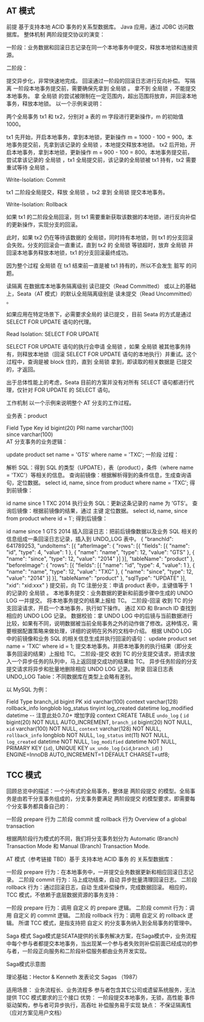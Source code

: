 ## AT 模式
前提
基于支持本地 ACID 事务的关系型数据库。
Java 应用，通过 JDBC 访问数据库。
整体机制
两阶段提交协议的演变：

一阶段：业务数据和回滚日志记录在同一个本地事务中提交，释放本地锁和连接资源。

二阶段：

提交异步化，非常快速地完成。
回滚通过一阶段的回滚日志进行反向补偿。
写隔离
一阶段本地事务提交前，需要确保先拿到 全局锁 。
拿不到 全局锁 ，不能提交本地事务。
拿 全局锁 的尝试被限制在一定范围内，超出范围将放弃，并回滚本地事务，释放本地锁。
以一个示例来说明：

两个全局事务 tx1 和 tx2，分别对 a 表的 m 字段进行更新操作，m 的初始值 1000。

tx1 先开始，开启本地事务，拿到本地锁，更新操作 m = 1000 - 100 = 900。本地事务提交前，先拿到该记录的 全局锁 ，本地提交释放本地锁。 tx2 后开始，开启本地事务，拿到本地锁，更新操作 m = 900 - 100 = 800。本地事务提交前，尝试拿该记录的 全局锁 ，tx1 全局提交前，该记录的全局锁被 tx1 持有，tx2 需要重试等待 全局锁 。

Write-Isolation: Commit

tx1 二阶段全局提交，释放 全局锁 。tx2 拿到 全局锁 提交本地事务。

Write-Isolation: Rollback

如果 tx1 的二阶段全局回滚，则 tx1 需要重新获取该数据的本地锁，进行反向补偿的更新操作，实现分支的回滚。

此时，如果 tx2 仍在等待该数据的 全局锁，同时持有本地锁，则 tx1 的分支回滚会失败。分支的回滚会一直重试，直到 tx2 的 全局锁 等锁超时，放弃 全局锁 并回滚本地事务释放本地锁，tx1 的分支回滚最终成功。

因为整个过程 全局锁 在 tx1 结束前一直是被 tx1 持有的，所以不会发生 脏写 的问题。

读隔离
在数据库本地事务隔离级别 读已提交（Read Committed） 或以上的基础上，Seata（AT 模式）的默认全局隔离级别是 读未提交（Read Uncommitted） 。

如果应用在特定场景下，必需要求全局的 读已提交 ，目前 Seata 的方式是通过 SELECT FOR UPDATE 语句的代理。

Read Isolation: SELECT FOR UPDATE

SELECT FOR UPDATE 语句的执行会申请 全局锁 ，如果 全局锁 被其他事务持有，则释放本地锁（回滚 SELECT FOR UPDATE 语句的本地执行）并重试。这个过程中，查询是被 block 住的，直到 全局锁 拿到，即读取的相关数据是 已提交 的，才返回。

出于总体性能上的考虑，Seata 目前的方案并没有对所有 SELECT 语句都进行代理，仅针对 FOR UPDATE 的 SELECT 语句。

工作机制
以一个示例来说明整个 AT 分支的工作过程。

业务表：product

Field	Type	Key
id	bigint(20)	PRI
name	varchar(100)	
since	varchar(100)	
AT 分支事务的业务逻辑：

update product set name = 'GTS' where name = 'TXC';
一阶段
过程：

解析 SQL：得到 SQL 的类型（UPDATE），表（product），条件（where name = 'TXC'）等相关的信息。
查询前镜像：根据解析得到的条件信息，生成查询语句，定位数据。
select id, name, since from product where name = 'TXC';
得到前镜像：

id	name	since
1	TXC	2014
执行业务 SQL：更新这条记录的 name 为 'GTS'。
查询后镜像：根据前镜像的结果，通过 主键 定位数据。
select id, name, since from product where id = 1`;
得到后镜像：

id	name	since
1	GTS	2014
插入回滚日志：把前后镜像数据以及业务 SQL 相关的信息组成一条回滚日志记录，插入到 UNDO_LOG 表中。
{
	"branchId": 641789253,
	"undoItems": [{
		"afterImage": {
			"rows": [{
				"fields": [{
					"name": "id",
					"type": 4,
					"value": 1
				}, {
					"name": "name",
					"type": 12,
					"value": "GTS"
				}, {
					"name": "since",
					"type": 12,
					"value": "2014"
				}]
			}],
			"tableName": "product"
		},
		"beforeImage": {
			"rows": [{
				"fields": [{
					"name": "id",
					"type": 4,
					"value": 1
				}, {
					"name": "name",
					"type": 12,
					"value": "TXC"
				}, {
					"name": "since",
					"type": 12,
					"value": "2014"
				}]
			}],
			"tableName": "product"
		},
		"sqlType": "UPDATE"
	}],
	"xid": "xid:xxx"
}
提交前，向 TC 注册分支：申请 product 表中，主键值等于 1 的记录的 全局锁 。
本地事务提交：业务数据的更新和前面步骤中生成的 UNDO LOG 一并提交。
将本地事务提交的结果上报给 TC。
二阶段-回滚
收到 TC 的分支回滚请求，开启一个本地事务，执行如下操作。
通过 XID 和 Branch ID 查找到相应的 UNDO LOG 记录。
数据校验：拿 UNDO LOG 中的后镜与当前数据进行比较，如果有不同，说明数据被当前全局事务之外的动作做了修改。这种情况，需要根据配置策略来做处理，详细的说明在另外的文档中介绍。
根据 UNDO LOG 中的前镜像和业务 SQL 的相关信息生成并执行回滚的语句：
update product set name = 'TXC' where id = 1;
提交本地事务。并把本地事务的执行结果（即分支事务回滚的结果）上报给 TC。
二阶段-提交
收到 TC 的分支提交请求，把请求放入一个异步任务的队列中，马上返回提交成功的结果给 TC。
异步任务阶段的分支提交请求将异步和批量地删除相应 UNDO LOG 记录。
附录
回滚日志表
UNDO_LOG Table：不同数据库在类型上会略有差别。

以 MySQL 为例：

Field	Type
branch_id	bigint PK
xid	varchar(100)
context	varchar(128)
rollback_info	longblob
log_status	tinyint
log_created	datetime
log_modified	datetime
-- 注意此处0.7.0+ 增加字段 context
CREATE TABLE `undo_log` (
  `id` bigint(20) NOT NULL AUTO_INCREMENT,
  `branch_id` bigint(20) NOT NULL,
  `xid` varchar(100) NOT NULL,
  `context` varchar(128) NOT NULL,
  `rollback_info` longblob NOT NULL,
  `log_status` int(11) NOT NULL,
  `log_created` datetime NOT NULL,
  `log_modified` datetime NOT NULL,
  PRIMARY KEY (`id`),
  UNIQUE KEY `ux_undo_log` (`xid`,`branch_id`)
) ENGINE=InnoDB AUTO_INCREMENT=1 DEFAULT CHARSET=utf8;


## TCC 模式
回顾总览中的描述：一个分布式的全局事务，整体是 两阶段提交 的模型。全局事务是由若干分支事务组成的，分支事务要满足 两阶段提交 的模型要求，即需要每个分支事务都具备自己的：

一阶段 prepare 行为
二阶段 commit 或 rollback 行为
Overview of a global transaction

根据两阶段行为模式的不同，我们将分支事务划分为 Automatic (Branch) Transaction Mode 和 Manual (Branch) Transaction Mode.

AT 模式（参考链接 TBD）基于 支持本地 ACID 事务 的 关系型数据库：

一阶段 prepare 行为：在本地事务中，一并提交业务数据更新和相应回滚日志记录。
二阶段 commit 行为：马上成功结束，自动 异步批量清理回滚日志。
二阶段 rollback 行为：通过回滚日志，自动 生成补偿操作，完成数据回滚。
相应的，TCC 模式，不依赖于底层数据资源的事务支持：

一阶段 prepare 行为：调用 自定义 的 prepare 逻辑。
二阶段 commit 行为：调用 自定义 的 commit 逻辑。
二阶段 rollback 行为：调用 自定义 的 rollback 逻辑。
所谓 TCC 模式，是指支持把 自定义 的分支事务纳入到全局事务的管理中。

Saga 模式
Saga模式是SEATA提供的长事务解决方案，在Saga模式中，业务流程中每个参与者都提交本地事务，当出现某一个参与者失败则补偿前面已经成功的参与者，一阶段正向服务和二阶段补偿服务都由业务开发实现。

Saga模式示意图

理论基础：Hector & Kenneth 发表论⽂ Sagas （1987）

适用场景：
业务流程长、业务流程多
参与者包含其它公司或遗留系统服务，无法提供 TCC 模式要求的三个接口
优势：
一阶段提交本地事务，无锁，高性能
事件驱动架构，参与者可异步执行，高吞吐
补偿服务易于实现
缺点：
不保证隔离性（应对方案见用户文档）